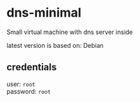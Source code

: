 # dns-minimal
Small virtual machine with dns server inside

latest version is based on: Debian

## credentials
user: `root`  
password: `root`  
